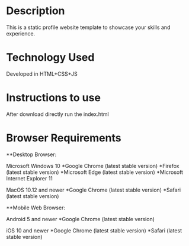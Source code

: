 # Description
This is a static profile website template to showcase your skills and experience.

# Technology Used
Developed in HTML+CSS+JS

# Instructions to use
After download directly run the index.html

# Browser Requirements

**Desktop Browser:

Microsoft Windows 10
*Google Chrome (latest stable version)
*Firefox (latest stable version)
*Microsoft Edge (latest stable version)
*Microsoft Internet Explorer 11

MacOS 10.12 and newer
*Google Chrome (latest stable version)
*Safari (latest stable version)

**Mobile Web Browser:

Android 5 and newer
*Google Chrome (latest stable version)

iOS 10 and newer
*Google Chrome (latest stable version)
*Safari (latest stable version)
